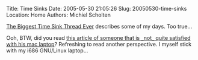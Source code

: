 Title: Time Sinks
Date: 2005-05-30 21:05:26
Slug: 20050530-time-sinks
Location: Home
Authors: Michiel Scholten

<p><a href="http://www.ok-cancel.com/archives/article/2005/05/the-biggest-time-sink-thread-ever.html">The Biggest Time Sink Thread Ever</a> describes some of my days. Too true...</p>

<p>Ooh, BTW, did you read <a href="http://www.ok-cancel.com/archives/article/2005/05/beep-beep-beep.html">this article of someone that is _not_ quite satisfied with his mac laptop</a>? Refreshing to read another perspective. I myself stick with my i686 GNU/Linux laptop...</p>